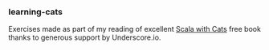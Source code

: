 ### learning-cats

Exercises made as part of my reading of excellent [Scala with Cats](https://underscore.io/books/scala-with-cats/)
free book thanks to generous support by Underscore.io.
